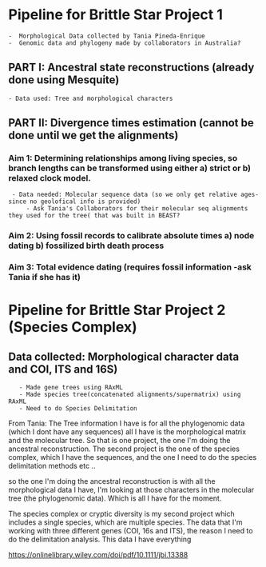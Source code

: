 # Pipeline for Brittle Star Project 1
	-  Morphological Data collected by Tania Pineda-Enrique
	-  Genomic data and phylogeny made by collaborators in Australia?
	
## PART I: Ancestral state reconstructions (already done using Mesquite)
	- Data used: Tree and morphological characters
	
## PART II:  Divergence times estimation (cannot be done until we get the alignments)
### Aim 1: Determining relationships among living species, so branch lengths can be transformed using either a) strict or b) relaxed clock model.
	 
	 - Data needed: Molecular sequence data (so we only get relative ages-since no geolofical info is provided)
         - Ask Tania's Collaborators for their molecular seq alignments they used for the tree( that was built in BEAST?
### Aim 2: Using fossil records to calibrate absolute times a) node dating b) fossilized birth death process
### Aim 3: Total evidence dating (requires fossil information -ask Tania if she has it)


# Pipeline for Brittle Star Project 2 (Species Complex)
## Data collected: Morphological character data and COI, ITS and 16S)
       - Made gene trees using RAxML
       - Made species tree(concatenated alignments/supermatrix) using RAxML
       - Need to do Species Delimitation
       
       
From Tania:
The Tree information I have is for all the phylogenomic data (which I dont have any sequences) all I have is the morphological matrix and the molecular tree. So that is one project, the one I'm doing the ancestral reconstruction.
The second project is the one of the species complex, which I have the sequences, and the one I need to do the species delimitation methods etc ..

so the one I'm doing the ancestral reconstruction is with all the morphological data I have, I'm looking at those characters in the molecular tree (the  phylogenomic data). Which is all I have for the moment. 

The species complex or cryptic diversity is my second project which includes a single species, which are multiple species. The data that I'm working with three different genes (COI, 16s and ITS), the reason I need to do the delimitation analysis. This data I have everything


https://onlinelibrary.wiley.com/doi/pdf/10.1111/jbi.13388

